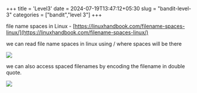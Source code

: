 +++
title = 'Level3'
date = 2024-07-19T13:47:12+05:30
slug = "bandit-level-3"
categories = ["bandit","level 3"]
+++

file name spaces in Linux - [https://linuxhandbook.com/filename-spaces-linux/](https://linuxhandbook.com/filename-spaces-linux/)

we can read file name spaces in linux using / where spaces will be there

![](https://drive.google.com/file/d/1B-7SMILbIBhumg44whdIiRzUX_Gpxidd/view?usp=sharing)

we can also access spaced filenames by encoding the filename in double quote.

![](https://drive.google.com/file/d/1R-Foa2gewAgf0NdlnmlXiCiOMbvK53vf/view?usp=sharing)